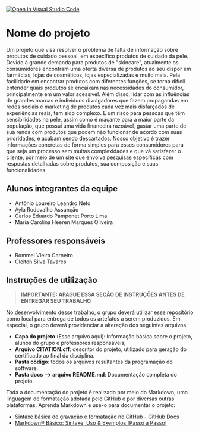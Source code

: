 [![Open in Visual Studio Code](https://classroom.github.com/assets/open-in-vscode-2e0aaae1b6195c2367325f4f02e2d04e9abb55f0b24a779b69b11b9e10269abc.svg)](https://classroom.github.com/online_ide?assignment_repo_id=16017890&assignment_repo_type=AssignmentRepo)
# Nome do projeto

Um projeto que visa resolver o problema de falta de informação sobre produtos de cuidado pessoal, em específico produtos de cuidado da pele. Devido à grande demanda para produtos de "skincare", atualmente os consumidores encontram uma oferta diversa de produtos ao seu dispor em farmácias, lojas de cosméticos, lojas especializadas e muito mais. Pela facilidade em encontrar produtos com diferentes funções, se torna difícil entender quais produtos se encaixam nas necessidades do consumidor, principalmente em um valor acessível. Além disso, lidar com as influências de grandes marcas e indivíduos divulgadores que fazem propagandas em redes sociais e marketing de produtos cada vez mais disfarçados de experiências reais, tem sido complexo. É um risco para pessoas que têm sensibilidades na pele, assim como é maçante para a maior parte da população, que possui uma vida financeira razoável, gastar uma parte de sua renda com produtos que podem não funcionar de acordo com suas prioridades, e acabam sendo descartados. Nosso objetivo é trazer informações concretas de forma simples para esses consumidores para que seja um processo sem muitas complexidades e que vá satisfazer o cliente, por meio de um site que envolva pesquisas específicas com respostas detalhadas sobre produtos, sua composição e suas funcionalidades.

## Alunos integrantes da equipe

* Antônio Loureiro Leandro Neto
* Ayla Rodovalho Assunção
* Carlos Eduardo Pamponet Porto Lima
* Maria Carolina Heeren Marques Oliveira

## Professores responsáveis

* Rommel Vieira Carneiro
* Cleiton Silva Tavares



## Instruções de utilização

> **IMPORTANTE: APAGUE ESSA SEÇÃO DE INSTRUÇÕES ANTES DE ENTREGAR SEU TRABALHO**

No desenvolvimento desse trabalho, o grupo deverá utilizar esse repositório como local para entrega de todos os artefatos a serem produzidos. Em especial, o grupo deverá providenciar a alteração dos seguintes arquivos:

* **Capa do projeto** (Esse arquivo aqui): Informação básica sobre o projeto, alunos do grupo e professores responsáveis;
* **Arquivo CITATION.cff**: descritor do projeto, utilizado para geração do certificado ao final da disciplina.
* **Pasta código**: todos os arquivos resultantes da programação do software.
* **Pasta docs --> arquivo README.md**: Documentação completa do projeto.

Toda a documentação do projeto é realizado por meio do Markdown, uma linguagem de formatação adotada pelo GitHub e por diversas outras plataformas. Aprenda Markdown e use-o para documentar o projeto:

* [Sintaxe básica de gravação e formatação no GitHub - GitHub Docs](https://docs.github.com/pt/get-started/writing-on-github/getting-started-with-writing-and-formatting-on-github/basic-writing-and-formatting-syntax)
* [Markdown® Básico: Sintaxe, Uso &amp; Exemplos [Passo a Passo]](https://markdown.net.br/sintaxe-basica/)
